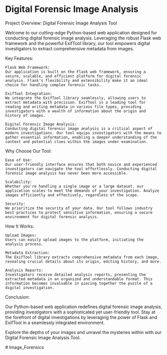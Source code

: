 # Digital Forensic Image Analysis



Project Overview: 
Digital Forensic Image Analysis Tool

Welcome to our cutting-edge Python-based web application designed for conducting digital forensic image analysis. Leveraging the robust Flask web framework and the powerful ExifTool library, our tool empowers digital investigators to extract comprehensive metadata from images.

Key Features:

    Flask Web Framework:
    Our application is built on the Flask web framework, ensuring a secure, scalable, and efficient platform for digital forensic analysis. Flask's flexibility and extensibility make it an ideal choice for handling complex forensic tasks.

    ExifTool Integration:
    We integrate the ExifTool library seamlessly, allowing users to extract metadata with precision. ExifTool is a leading tool for reading and writing metadata in various file types, providing investigators with a wealth of information about the origin and history of images.

    Digital Forensic Image Analysis:
    Conducting digital forensic image analysis is a critical aspect of modern investigations. Our tool equips investigators with the means to gather essential information, enabling a deeper understanding of the context and potential clues within the images under examination.

Why Choose Our Tool:

    Ease of Use:
    Our user-friendly interface ensures that both novice and experienced investigators can navigate the tool effortlessly. Conducting digital forensic image analysis has never been more accessible.

    Scalability:
    Whether you're handling a single image or a large dataset, our application scales to meet the demands of your investigation. Analyze images efficiently and effectively, regardless of the scope.

    Security:
    We prioritize the security of your data. Our tool follows industry best practices to protect sensitive information, ensuring a secure environment for digital forensic analysis.

How It Works:

    Upload Images:
    Users can easily upload images to the platform, initiating the analysis process.

    Metadata Extraction:
    The ExifTool library extracts comprehensive metadata from each image, revealing crucial details about its origin, editing history, and more.

    Analysis Reports:
    Investigators receive detailed analysis reports, presenting the extracted metadata in an organized and understandable format. This information becomes invaluable in piecing together the puzzle of a digital investigation.

Conclusion:

Our Python-based web application redefines digital forensic image analysis, providing investigators with a sophisticated yet user-friendly tool. Stay at the forefront of digital investigations by leveraging the power of Flask and ExifTool in a seamlessly integrated environment.

Explore the depths of your images and unravel the mysteries within with our Digital Forensic Image Analysis Tool.

#   I m a g e _ F o r e n s i c s  
 
